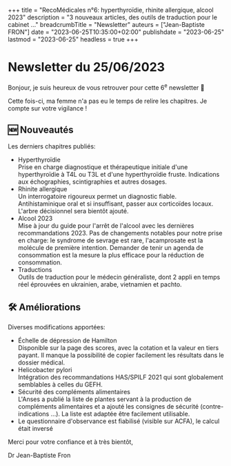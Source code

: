+++
title = "RecoMédicales n°6: hyperthyroïdie, rhinite allergique, alcool 2023"
description = "3 nouveaux articles, des outils de traduction pour le cabinet ..."
breadcrumbTitle = "Newsletter"
auteurs = ["Jean-Baptiste FRON"]
date = "2023-06-25T10:35:00+02:00"
publishdate = "2023-06-25"
lastmod = "2023-06-25"
headless = true
+++

# Newsletter du 25/06/2023

Bonjour, je suis heureux de vous retrouver pour cette 6<sup>e</sup> newsletter 📰

Cette fois-ci, ma femme n'a pas eu le temps de relire les chapitres. Je compte sur votre vigilance !

## 🆕 Nouveautés

Les derniers chapitres publiés:

- Hyperthyroïdie  
  Prise en charge diagnostique et thérapeutique initiale d'une hyperthyroïdie à T4L ou T3L et d'une hyperthyroïdie fruste. Indications aux échographies, scintigraphies et autres dosages.
- Rhinite allergique  
  Un interrogatoire rigoureux permet un diagnostic fiable. Antihistaminique oral et si insuffisant, passer aux corticoïdes locaux. L'arbre décisionnel sera bientôt ajouté.
- Alcool 2023  
  Mise à jour du guide pour l'arrêt de l'alcool avec les dernières recommandations 2023. Pas de changements notables pour notre prise en charge: le syndrome de sevrage est rare, l'acamprosate est la molécule de première intention. Demander de tenir un agenda de consommation est la mesure la plus efficace pour la réduction de consommation.
- Traductions  
  Outils de traduction pour le médecin généraliste, dont 2 appli en temps réel éprouvées en ukrainien, arabe, vietnamien et pachto.

## 🛠️ Améliorations

Diverses modifications apportées:

- Échelle de dépression de Hamilton  
  Disponible sur la page des scores, avec la cotation et la valeur en tiers payant. Il manque la possibilité de copier facilement les résultats dans le dossier médical.
- Helicobacter pylori  
  Intégration des recommandations HAS/SPILF 2021 qui sont globalement semblables à celles du GEFH.
- Sécurité des compléments alimentaires  
  L'Anses a publié la liste de plantes servant à la production de compléments alimentaires et a ajouté les consignes de sécurité (contre-indications ...). La liste est adaptée être facilement utilisable.
- Le questionnaire d'observance est fiabilisé (visible sur ACFA), le calcul était inversé

Merci pour votre confiance et à très bientôt,

Dr Jean-Baptiste Fron
